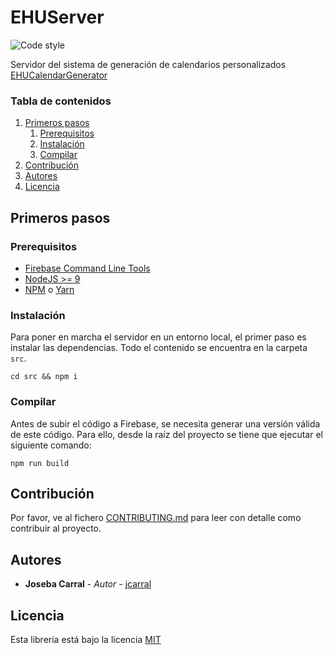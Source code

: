 # EHUServer

![Code style](https://camo.githubusercontent.com/1c5c800fbdabc79cfaca8c90dd47022a5b5c7486/68747470733a2f2f696d672e736869656c64732e696f2f62616467652f636f64652532307374796c652d616972626e622d627269676874677265656e2e7376673f7374796c653d666c61742d737175617265)

Servidor del sistema de generación de calendarios personalizados [EHUCalendarGenerator](https://github.com/jcarral/EHUApp/wiki)

### Tabla de contenidos
1. [Primeros pasos](#primeros-pasos)
    1. [Prerequisitos](#prerequisitos)
    2. [Instalación](#instalación)
    3. [Compilar](#compilar)
4. [Contribución](#contribución)
5. [Autores](#autores)
6. [Licencia](#licencia)

## Primeros pasos
### Prerequisitos

* [Firebase Command Line Tools](https://github.com/firebase/firebase-tools)
* [NodeJS >= 9](https://nodejs.org/es/)
* [NPM](http://npmjs.com/) o [Yarn](https://yarnpkg.com/lang/en/)

### Instalación

Para poner en marcha el servidor en un entorno local, el primer paso es instalar las dependencias. Todo el contenido se encuentra en la carpeta `src`.

```
cd src && npm i
```

### Compilar 

Antes de subir el código a Firebase, se necesita generar una versión válida de este código. Para ello, desde la raíz del proyecto se tiene que ejecutar el siguiente comando:

```
npm run build
```

## Contribución

Por favor, ve al fichero [CONTRIBUTING.md](CONTRIBUTING.md) para leer con detalle como contribuir al proyecto.

## Autores

* **Joseba Carral** - *Autor* - [jcarral](https://github.com/jcarral)


## Licencia
Esta librería está bajo la licencia [MIT](./LICENSE.md)
